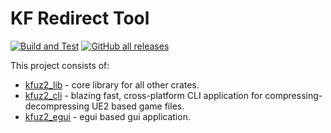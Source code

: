 # KF Redirect Tool

[![Build and Test](https://github.com/InsultingPros/KFRedirectTool/actions/workflows/build.yml/badge.svg?branch=main)](https://github.com/InsultingPros/KFRedirectTool/actions/workflows/build.yml) [![GitHub all releases](https://img.shields.io/github/downloads/InsultingPros/KFRedirectTool/total)](https://github.com/InsultingPros/KFRedirectTool/releases)

This project consists of:

- [kfuz2_lib](crates/kfuz2_lib/README.md) - core library for all other crates.
- [kfuz2_cli](crates/kfuz2_cli/README.md) - blazing fast, cross-platform CLI application for compressing-decompressing UE2 based game files.
- [kfuz2_egui](crates/kfuz2_egui/README.md) - egui based gui application.
